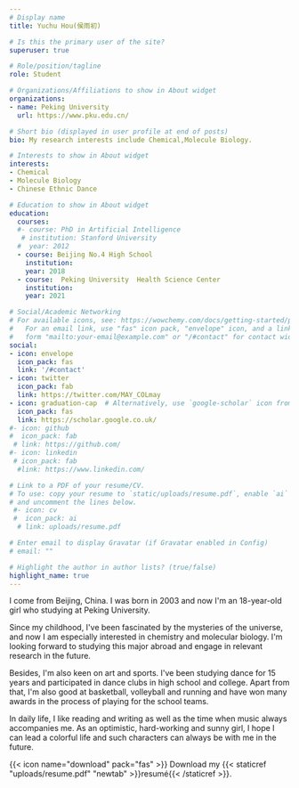 ```yaml
---
# Display name
title: Yuchu Hou(侯雨初)

# Is this the primary user of the site?
superuser: true

# Role/position/tagline
role: Student

# Organizations/Affiliations to show in About widget
organizations:
- name: Peking University 
  url: https://www.pku.edu.cn/

# Short bio (displayed in user profile at end of posts)
bio: My research interests include Chemical,Molecule Biology.

# Interests to show in About widget
interests:
- Chemical  
- Molecule Biology 
- Chinese Ethnic Dance

# Education to show in About widget
education:
  courses:
  #- course: PhD in Artificial Intelligence
   # institution: Stanford University
  #  year: 2012
  - course: Beijing No.4 High School
    institution: 
    year: 2018
  - course:  Peking University  Health Science Center    
    institution: 
    year: 2021

# Social/Academic Networking
# For available icons, see: https://wowchemy.com/docs/getting-started/page-builder/#icons
#   For an email link, use "fas" icon pack, "envelope" icon, and a link in the
#   form "mailto:your-email@example.com" or "/#contact" for contact widget.
social:
- icon: envelope
  icon_pack: fas
  link: '/#contact'
- icon: twitter
  icon_pack: fab
  link: https://twitter.com/MAY_COLmay
- icon: graduation-cap  # Alternatively, use `google-scholar` icon from `ai` icon pack
  icon_pack: fas
  link: https://scholar.google.co.uk/
#- icon: github
#  icon_pack: fab
 # link: https://github.com/
#- icon: linkedin
 # icon_pack: fab
  #link: https://www.linkedin.com/

# Link to a PDF of your resume/CV.
# To use: copy your resume to `static/uploads/resume.pdf`, enable `ai` icons in `params.toml`, 
# and uncomment the lines below.
 #- icon: cv
 #  icon_pack: ai
  # link: uploads/resume.pdf

# Enter email to display Gravatar (if Gravatar enabled in Config)
# email: ""

# Highlight the author in author lists? (true/false)
highlight_name: true
---
```


I come from Beijing, China. I was born in 2003 and now I'm an 18-year-old girl who studying at Peking University.

Since my childhood, I've been fascinated by the mysteries of the universe, and now I am especially interested in chemistry and molecular biology. I'm looking forward to studying this major abroad and engage in relevant research in the future.

Besides, I'm also keen on art and sports. I've been studying dance for 15 years and participated in dance clubs in high school and college. Apart from that, I'm also good at basketball, volleyball and running and have won many awards in the process of playing for the school teams.

In daily life, I like reading and writing as well as the time when music always accompanies me. As an optimistic, hard-working and sunny girl, I hope I can lead a colorful life and such characters can always be with me in the future.

{{< icon name="download" pack="fas" >}} Download my {{< staticref "uploads/resume.pdf" "newtab" >}}resumé{{< /staticref >}}.
